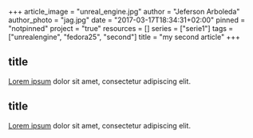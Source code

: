 +++
article_image = "unreal_engine.jpg"
author = "Jeferson Arboleda"
author_photo = "jag.jpg"
date = "2017-03-17T18:34:31+02:00"
pinned = "notpinned"
project = "true"
resources = []
series = ["serie1"]
tags = ["unrealengine", "fedora25", "second"]
title = "my second article"
+++

## title
[Lorem ipsum](http://www.lipsum.com/) dolor sit amet, consectetur adipiscing elit.
## title
[Lorem ipsum](http://www.lipsum.com/) dolor sit amet, consectetur adipiscing elit.
